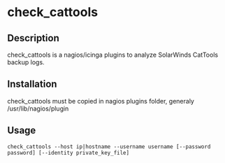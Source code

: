# check_cattools
## Description
check_cattools is a nagios/icinga plugins to analyze SolarWinds CatTools backup logs.
## Installation
check_cattools must be copied in nagios plugins folder, generaly /usr/lib/nagios/plugin
## Usage
`check_cattools --host ip|hostname --username username [--password password] [--identity private_key_file]`
